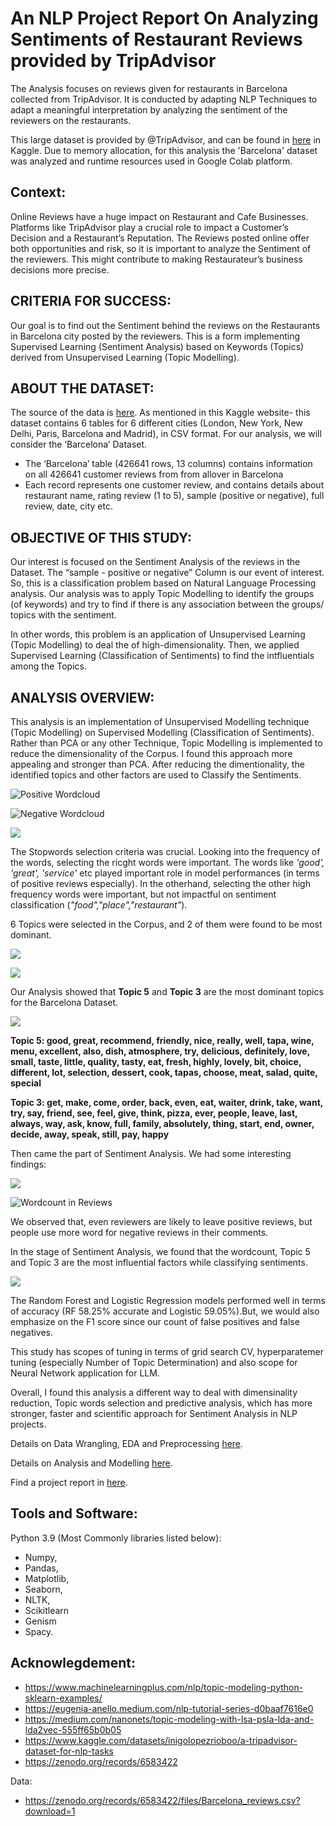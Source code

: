 # An NLP Project Report On Analyzing Sentiments of Restaurant Reviews provided by TripAdvisor

The Analysis focuses  on reviews given for restaurants in Barcelona collected from TripAdvisor. It is conducted by adapting NLP Techniques to adapt a meaningful interpretation by analyzing the sentiment of the reviewers on the restaurants.

This large dataset is provided by @TripAdvisor, and can be found in [here](https://www.kaggle.com/datasets/inigolopezrioboo/a-tripadvisor-dataset-for-nlp-tasks) in Kaggle. Due to memory allocation, for this analysis the 'Barcelona' dataset was analyzed and runtime resources used in Google Colab platform.

## Context:
Online Reviews have a huge impact on Restaurant and Cafe Businesses. Platforms like TripAdvisor play a crucial role to impact a Customer’s Decision and a Restaurant’s Reputation. The Reviews posted online offer both opportunities and risk, so it is important to analyze the Sentiment of the reviewers. This might contribute to making Restaurateur’s business decisions more precise.

## CRITERIA FOR SUCCESS:
Our goal is to find out the Sentiment behind the reviews on the Restaurants in Barcelona city posted by the reviewers. This is a form implementing Supervised Learning (Sentiment Analysis) based on Keywords (Topics) derived from Unsupervised Learning (Topic Modelling).

## ABOUT THE DATASET:
The source of the data is [here](https://www.kaggle.com/datasets/inigolopezrioboo/a-tripadvisor-dataset-for-nlp-tasks). As mentioned in this Kaggle website- this dataset contains 6 tables for 6 different cities (London, New York, New Delhi, Paris, Barcelona and Madrid), in CSV format. For our analysis, we will consider the ‘Barcelona’ Dataset.
* The ‘Barcelona’ table (426641 rows, 13 columns) contains information on all 426641 customer reviews from from allover in Barcelona
* Each record represents one customer review, and contains details about restaurant name, rating review (1 to 5), sample (positive or negative), full review, date, city etc.

## OBJECTIVE OF THIS STUDY:
Our interest is focused on the Sentiment Analysis of the reviews in the Dataset. The “sample - positive or negative” Column is our event of interest. So, this is a classification problem based on Natural Language Processing analysis. Our analysis was to apply Topic Modelling to identify the groups (of keywords) and try to find if there is any association between the groups/ topics with the sentiment.

In other words, this problem is an application of Unsupervised Learning (Topic Modelling) to deal the of high-dimensionality. Then, we applied Supervised Learning (Classification of Sentiments) to find the intfluentials among the Topics.

## ANALYSIS OVERVIEW:
This analysis is an implementation of Unsupervised Modelling technique (Topic Modelling) on Supervised Modelling (Classification of Sentiments). Rather than PCA or any other Technique, Topic Modelling is implemented to reduce the dimensionality of the Corpus. I found this approach more appealing and stronger than PCA. After reducing the dimentionality, the identified topics and other factors are used to Classify the Sentiments.

![Positive Wordcloud](https://github.com/myasmin/Capstone-3-TripAdvisor_Review_NLP-/blob/main/plots/positive%20wordcloud.png)

![Negative Wordcloud](https://github.com/myasmin/Capstone-3-TripAdvisor_Review_NLP-/blob/main/plots/negative%20wordcloud.png)

![](https://github.com/myasmin/Capstone-3-TripAdvisor_Review_NLP-/blob/main/plots/frequency%20of%20top%20words.png)

The Stopwords selection criteria was crucial. Looking into the frequency of the words, selecting the ricght words were important. The words like *'good', 'great', 'service'* etc played important role in model performances (in terms of positive reviews especially). In the otherhand, selecting the other high frequency words were important, but not impactful on sentiment classification (*"food","place","restaurant"*).

6 Topics were selected in the Corpus, and 2 of them were found to be most dominant.

![](https://github.com/myasmin/Capstone-3-TripAdvisor_Review_NLP-/blob/main/plots/wordcloud%20by%20topics.png)

![](https://github.com/myasmin/Capstone-3-TripAdvisor_Review_NLP-/blob/main/plots/WC%20and%20important%20topic%20keywords.png)

Our Analysis showed that **Topic 5** and **Topic 3** are the most dominant topics for the Barcelona Dataset.

![](https://github.com/myasmin/Capstone-3-TripAdvisor_Review_NLP-/blob/main/plots/number%20of%20topics%20by%20topic%20keywords.png)


**Topic 5: good, great, recommend, friendly, nice, really, well, tapa, wine, menu, excellent, also, dish, atmosphere, try, delicious, definitely, love, small, taste, little, quality, tasty, eat, fresh, highly, lovely, bit, choice, different, lot, selection, dessert, cook, tapas, choose, meat, salad, quite, special**


**Topic 3: get, make, come, order, back, even, eat, waiter, drink, take, want, try, say, friend, see, feel, give, think, pizza, ever, people, leave, last, always, way, ask, know, full, family, absolutely, thing, start, end, owner, decide, away, speak, still, pay, happy**

Then came the part of Sentiment Analysis. We had some interesting findings:

![](https://github.com/myasmin/Capstone-3-TripAdvisor_Review_NLP-/blob/main/plots/sample%20rating%20review%20distribution.png)


![Wordcount in Reviews](https://github.com/myasmin/Capstone-3-TripAdvisor_Review_NLP-/blob/main/plots/rating%20review%20by%20wordcount.png)

We observed that, even reviewers are likely to leave positive reviews, but people use more word for negative reviews in their comments.

In the stage of Sentiment Analysis, we found that the wordcount, Topic 5 and Topic 3 are the most influential factors while classifying sentiments.

![](https://github.com/myasmin/Capstone-3-TripAdvisor_Review_NLP-/blob/main/plots/feature%20importance%20by%20factors.png)

The Random Forest and Logistic Regression models performed well in terms of accuracy (RF 58.25% accurate and Logistic 59.05%).But, we would also emphasize on the F1 score since our count of false positives and false negatives.

This study has scopes of tuning in terms of grid search CV, hyperparatemer tuning (especially Number of Topic Determination) and also scope for Neural Network application for LLM. 

Overall, I found this analysis a different way to deal with dimensinality reduction, Topic words selection and predictive analysis, which has more stronger, faster and scientific approach for Sentiment Analysis in NLP projects.

Details on Data Wrangling, EDA and Preprocessing [here](https://github.com/myasmin/Capstone-3-TripAdvisor_Review_NLP-/blob/main/Data_Preprocessing_and_EDA.ipynb).

Details on Analysis and Modelling [here](https://github.com/myasmin/Capstone-3-TripAdvisor_Review_NLP-/blob/main/Analysis_and_Modelling.ipynb).

Find a project report in [here](https://github.com/myasmin/Capstone-3-TripAdvisor_Review_NLP-/blob/main/Project%20Report.pdf).


## Tools and Software: 

Python 3.9 (Most Commonly libraries listed below):
* Numpy,
* Pandas,
* Matplotlib,
* Seaborn,
* NLTK,
* Scikitlearn
* Genism
* Spacy.

## Acknowlegdement:

* https://www.machinelearningplus.com/nlp/topic-modeling-python-sklearn-examples/
* https://eugenia-anello.medium.com/nlp-tutorial-series-d0baaf7616e0
* https://medium.com/nanonets/topic-modeling-with-lsa-psla-lda-and-lda2vec-555ff65b0b05
* https://www.kaggle.com/datasets/inigolopezrioboo/a-tripadvisor-dataset-for-nlp-tasks
* https://zenodo.org/records/6583422

Data:
* https://zenodo.org/records/6583422/files/Barcelona_reviews.csv?download=1
  


